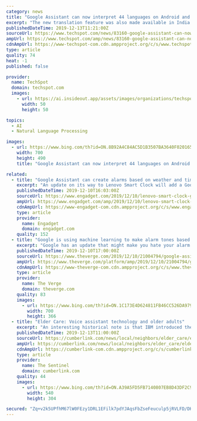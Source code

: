 ```yaml
---
category: news
title: "Google Assistant can now interpret 44 languages on Android and iOS"
excerpt: "The new translation feature was also made available in India in September alongside a dedicated phone line for people without internet access. Google is also working on an even more impressive feature dubbed \"Transalatotron,\" which is the company's way of saying it uses machine learning and advanced speech synthesis to enable a speech-to-speech ..."
publishedDateTime: 2019-12-13T11:21:00Z
sourceUrl: https://www.techspot.com/news/83160-google-assistant-can-now-interpret-44-languages-android.html
ampUrl: https://www.techspot.com/amp/news/83160-google-assistant-can-now-interpret-44-languages-android.html
cdnAmpUrl: https://www-techspot-com.cdn.ampproject.org/c/s/www.techspot.com/amp/news/83160-google-assistant-can-now-interpret-44-languages-android.html
type: article
quality: 74
heat: -1
published: false

provider:
  name: TechSpot
  domain: techspot.com
  images:
    - url: https://ai.insideout.app/assets/images/organizations/techspot.com-50x50.jpg
      width: 50
      height: 50

topics:
  - AI
  - Natural Language Processing

images:
  - url: https://www.bing.com/th?id=ON.8B92A4C84AC5D1B3507BA3640F020165
    width: 700
    height: 490
    title: "Google Assistant can now interpret 44 languages on Android and iOS"

related:
  - title: "Google Assistant can create alarms based on weather and time of day"
    excerpt: "An update on its way to Lenovo Smart Clock will add a Google Assistant option that can switch up the alarm ringtone based on factors such as the time of day and the weather. In fact, Google's AI can create and curate the piano ringtones for you. Machine learning tech from the Magenta project powers the feature, which is called Impromptu."
    publishedDateTime: 2019-12-10T16:03:00Z
    sourceUrl: https://www.engadget.com/2019/12/10/lenovo-smart-clock-google-ai-smart-alarm-ringtones/
    ampUrl: https://www.engadget.com/amp/2019/12/10/lenovo-smart-clock-google-ai-smart-alarm-ringtones/
    cdnAmpUrl: https://www-engadget-com.cdn.ampproject.org/c/s/www.engadget.com/amp/2019/12/10/lenovo-smart-clock-google-ai-smart-alarm-ringtones/
    type: article
    provider:
      name: Engadget
      domain: engadget.com
    quality: 152
  - title: "Google is using machine learning to make alarm tones based on the time and weather"
    excerpt: "Google has an update that might make you hate your alarm a little bit less: a new feature lets it automatically change up what your alarm plays based on the time of day and the weather, theoretically playing something slightly more appropriate than the same awful song you hear day in and out. At least, it’ll be nice as long as you’re okay ..."
    publishedDateTime: 2019-12-10T17:00:00Z
    sourceUrl: https://www.theverge.com/2019/12/10/21004794/google-assistant-piano-ai-alarm-clock-feature-impromptu-lenovo
    ampUrl: https://www.theverge.com/platform/amp/2019/12/10/21004794/google-assistant-piano-ai-alarm-clock-feature-impromptu-lenovo
    cdnAmpUrl: https://www-theverge-com.cdn.ampproject.org/c/s/www.theverge.com/platform/amp/2019/12/10/21004794/google-assistant-piano-ai-alarm-clock-feature-impromptu-lenovo
    type: article
    provider:
      name: The Verge
      domain: theverge.com
    quality: 83
    images:
      - url: https://www.bing.com/th?id=ON.1C173E4D624811FB46CC526DA9790F5D
        width: 700
        height: 366
  - title: "Elder Care: Voice assistant technology and older adults"
    excerpt: "An interesting historical note is that IBM introduced the first digital speech recognition tool in 1961, which understood 16 words and nine digits. By 1972, Carnegie Mellon had developed a program that recognized about 1000 words. The technology continued to improve and began to be widely used with the release of Apple’s Siri in 2011 ..."
    publishedDateTime: 2019-12-13T11:00:00Z
    sourceUrl: https://cumberlink.com/news/local/neighbors/elder_care/elder-care-voice-assistant-technology-and-older-adults/article_828dce70-972b-53cf-b03b-dfa936235e3b.html
    ampUrl: https://cumberlink.com/news/local/neighbors/elder_care/elder-care-voice-assistant-technology-and-older-adults/article_828dce70-972b-53cf-b03b-dfa936235e3b.amp.html
    cdnAmpUrl: https://cumberlink-com.cdn.ampproject.org/c/s/cumberlink.com/news/local/neighbors/elder_care/elder-care-voice-assistant-technology-and-older-adults/article_828dce70-972b-53cf-b03b-dfa936235e3b.amp.html
    type: article
    provider:
      name: The Sentinel
      domain: cumberlink.com
    quality: 44
    images:
      - url: https://www.bing.com/th?id=ON.A39A5FD5FB7140807EB8D43DF2C9E24F
        width: 540
        height: 304

secured: "Zq+v2k5UPfhM67lW0FEzy1DRL1EFilk7pdYJAqsFbZseFeuculp5jRVLFD/DHrCwSHLbtz4YPyzM0wdnI56aSlxfvptdczYJvJx8Gx9P4yZnvXDz8vc/mwRGhd5zKaZ7wcAL6oUEA7nnZOYXwDCKTUsuax9Dyjce7IASiE+B9IeGtm9rMgsVDjki73XghdoNb9O2WrUZlTJ+H9GdoKCc/K1uB+fS5+dpRJpYpqhBrI6VzSWluhMSyUPynTm/jNfmouzmPV7YABR7zabyrFmsHw==;rTi6ORehMzZwN8+MulAVZg=="
---
```


